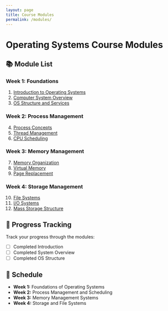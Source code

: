 ```yaml
---
layout: page
title: Course Modules
permalink: /modules/
---
```


# Operating Systems Course Modules

## 📚 Module List

### Week 1: Foundations
1. [Introduction to Operating Systems](/modules/01-introduction)
2. [Computer System Overview](/modules/02-system-overview)
3. [OS Structure and Services](/modules/03-os-structure)

### Week 2: Process Management
4. [Process Concepts](/modules/04-process-concepts)
5. [Thread Management](/modules/05-threads)
6. [CPU Scheduling](/modules/06-scheduling)

### Week 3: Memory Management
7. [Memory Organization](/modules/07-memory-organization)
8. [Virtual Memory](/modules/08-virtual-memory)
9. [Page Replacement](/modules/09-page-replacement)

### Week 4: Storage Management
10. [File Systems](/modules/10-file-systems)
11. [I/O Systems](/modules/11-io-systems)
12. [Mass Storage Structure](/modules/12-mass-storage)

## 🎯 Progress Tracking

Track your progress through the modules:
- [ ] Completed Introduction
- [ ] Completed System Overview
- [ ] Completed OS Structure

## 📅 Schedule

- **Week 1:** Foundations of Operating Systems
- **Week 2:** Process Management and Scheduling
- **Week 3:** Memory Management Systems
- **Week 4:** Storage and File Systems
